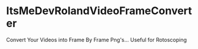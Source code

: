 # ItsMeDevRolandVideoFrameConverter
Convert Your Videos into Frame By Frame Png's... Useful for Rotoscoping
